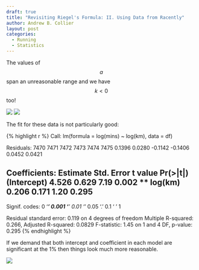 ```yaml
---
draft: true
title: "Revisiting Riegel's Formula: II. Using Data from Racently"
author: Andrew B. Collier
layout: post
categories:
  - Running
  - Statistics
---
```


The values of $$a$$ span an unreasonable range and we have $$k < 0$$ too!

<img src="{{ site.baseurl }}/static/img/2017/03/riegel-k-a-naive.png">

<img src="{{ site.baseurl }}/static/img/2017/03/riegel-fit-poor.png">

The fit for these data is not particularly good:

{% highlight r %}
Call:
lm(formula = log(mins) ~ log(km), data = df)

Residuals:
   7470    7471    7472    7473    7474    7475 
 0.1396  0.0280 -0.1142 -0.1406  0.0452  0.0421 

Coefficients:
            Estimate Std. Error t value Pr(>|t|)   
(Intercept)    4.526      0.629    7.19    0.002 **
log(km)        0.206      0.171    1.20    0.295   
---
Signif. codes:  0 ‘***’ 0.001 ‘**’ 0.01 ‘*’ 0.05 ‘.’ 0.1 ‘ ’ 1

Residual standard error: 0.119 on 4 degrees of freedom
Multiple R-squared:  0.266, Adjusted R-squared:  0.0829 
F-statistic: 1.45 on 1 and 4 DF,  p-value: 0.295
{% endhighlight %}

If we demand that both intercept and coefficient in each model are significant at the 1% then things look much more reasonable.

<img src="{{ site.baseurl }}/static/img/2017/03/riegel-k-a-significant.png">